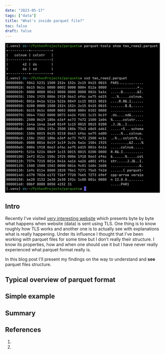 ```yaml
---
date: "2023-05-17"
tags: ["data"]
title: "What's inside parquet file?"
toc: false
draft: false
---
```


![img](parquet.png)

## Intro

Recently I've visited [very interesting website](https://subtls.pages.dev) which presents byte by byte what happens
when website (data) is sent using TLS. One thing is to know roughly how TLS works and another one is to actually see
with explanations what is really happening. Under its influence I thought that I've been working with parquet files for
some time but I don't really their structure. I know its properties, how and when one should use it but I
have never really experienced what parquet format really is.

In this blog post I'll present my findings on the way to understand and **see** parquet files structure.


## Typical overview of parquet format


## Simple example


##



## Summary

## References

1. 
1.
